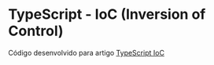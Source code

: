 # TypeScript - IoC (Inversion of Control)

Código desenvolvido para artigo [TypeScript IoC](https://medium.com/xp-inc/ioc-ivers%C3%A3o-de-controle-bd13c84d5560)

